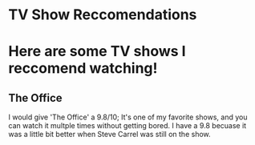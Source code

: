 # TV Show Reccomendations
# Here are some TV shows I reccomend watching!
## The Office
I would give 'The Office' a 9.8/10; It's one of my favorite shows, and you can watch it multple times without getting bored. I have a 9.8 becuase it was a little bit better when Steve Carrel was still on the show.
